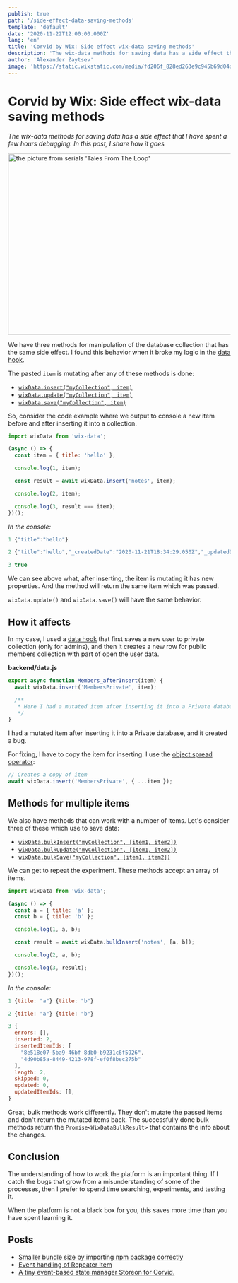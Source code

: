 ```yaml
---
publish: true
path: '/side-effect-data-saving-methods'
template: 'default'
date: '2020-11-22T12:00:00.000Z'
lang: 'en'
title: 'Corvid by Wix: Side effect wix-data saving methods'
description: 'The wix-data methods for saving data has a side effect that I have spent a few hours debugging. In this post, I share how it goes'
author: 'Alexander Zaytsev'
image: 'https://static.wixstatic.com/media/fd206f_828ed263e9c945b69d04dbf6e2328d9a~mv2.jpg/v2/fill/w_500,h_500/i.jpg'
---
```


# Corvid by Wix: Side effect wix-data saving methods

*The wix-data methods for saving data has a side effect that I have spent a few hours debugging. In this post, I share how it goes*

<img
  src="https://static.wixstatic.com/media/fd206f_828ed263e9c945b69d04dbf6e2328d9a~mv2.jpg"
  width="775"
  height="410"
  alt="the picture from serials 'Tales From The Loop'"
/>

We have three methods for manipulation of the database collection that has the same side effect. I found this behavior when it broke my logic in the [data hook](https://support.wix.com/en/article/corvid-using-data-hooks).

The pasted `item` is mutating after any of these methods is done:

- [`wixData.insert("myCollection", item)`](https://www.wix.com/corvid/reference/wix-data/insert)
- [`wixData.update("myCollection", item)`](https://www.wix.com/corvid/reference/wix-data/update)
- [`wixData.save("myCollection", item)`](https://www.wix.com/corvid/reference/wix-data/save)

So, consider the code example where we output to console a new item before and after inserting it into a collection.

```js
import wixData from 'wix-data';

(async () => {
  const item = { title: 'hello' };

  console.log(1, item);

  const result = await wixData.insert('notes', item);

  console.log(2, item);

  console.log(3, result === item);
})();
```

*In the console:*

```js
1 {"title":"hello"}

2 {"title":"hello","_createdDate":"2020-11-21T18:34:29.050Z","_updatedDate":"2020-11-21T18:34:29.050Z","_id":"6e616318-ffdb-4954-9529-84c6a63f5393"}

3 true
```

We can see above what, after inserting, the item is mutating it has new properties. And the method will return the same item which was passed.

`wixData.update()` and `wixData.save()` will have the same behavior.

## How it affects

In my case, I used a [data hook](https://support.wix.com/en/article/corvid-about-data-hooks) that first saves a new user to private collection (only for admins), and then it creates a new row for public members collection with part of open the user data.

**backend/data.js**

```js
export async function Members_afterInsert(item) {
  await wixData.insert('MembersPrivate', item);

  /**
   * Here I had a mutated item after inserting it into a Private database.
   */
}
```

I had a mutated item after inserting it into a Private database, and it created a bug.

For fixing, I have to copy the item for inserting. I use the [object spread operator](https://developer.mozilla.org/en-US/docs/Web/JavaScript/Reference/Operators/Spread_syntax):

```js
// Creates a copy of item
await wixData.insert('MembersPrivate', { ...item });
```

## Methods for multiple items

We also have methods that can work with a number of items. Let's consider three of these which use to save data:

- [`wixData.bulkInsert("myCollection", [item1, item2])`](https://www.wix.com/corvid/reference/wix-data/bulkinsert)
- [`wixData.bulkUpdate("myCollection", [item1, item2])`](https://www.wix.com/corvid/reference/wix-data/bulkupdate)
- [`wixData.bulkSave("myCollection", [item1, item2])`](https://www.wix.com/corvid/reference/wix-data/bulksave)

We can get to repeat the experiment. These methods accept an array of items.

```js
import wixData from 'wix-data';

(async () => {
  const a = { title: 'a' };
  const b = { title: 'b' };

  console.log(1, a, b);

  const result = await wixData.bulkInsert('notes', [a, b]);

  console.log(2, a, b);

  console.log(3, result);
})();
```

*In the console:*

```js
1 {title: "a"} {title: "b"}

2 {title: "a"} {title: "b"}

3 {
  errors: [],
  inserted: 2,
  insertedItemIds: [
    "8e518e07-5ba9-46bf-8db0-b9231c6f5926",
    "4d90b85a-8449-4213-978f-ef0f8bec275b"
  ],
  length: 2,
  skipped: 0,
  updated: 0,
  updatedItemIds: [],
}
```

Great, bulk methods work differently. They don't mutate the passed items and don't return the mutated items back. The successfully done bulk methods return the `Promise<WixDataBulkResult>` that contains the info about the changes.

## Conclusion

The understanding of how to work the platform is an important thing. If I catch the bugs that grow from a misunderstanding of some of the processes, then I prefer to spend time searching, experiments, and testing it.

When the platform is not a black box for you, this saves more time than you have spent learning it.

## Posts

- [Smaller bundle size by importing npm package correctly](/smaller-bundle-size-by-importing-npm-package-correctly/)
- [Event handling of Repeater Item](/event-handling-of-repeater-item/)
- [A tiny event-based state manager Storeon for Corvid.](/corvid-storeon/)
